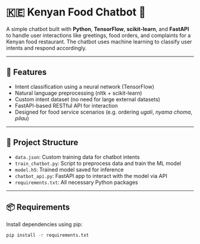 # 🇰🇪 Kenyan Food Chatbot 🍲

A simple chatbot built with **Python**, **TensorFlow**, **scikit-learn**, and **FastAPI** to handle user interactions like greetings, food orders, and complaints for a Kenyan food restaurant. The chatbot uses machine learning to classify user intents and respond accordingly.

---

## 🚀 Features

- Intent classification using a neural network (TensorFlow)
- Natural language preprocessing (nltk + scikit-learn)
- Custom intent dataset (no need for large external datasets)
- FastAPI-based RESTful API for interaction
- Designed for food service scenarios (e.g. ordering *ugali*, *nyama choma*, *pilau*)

---

## 🧠 Project Structure

- `data.json`: Custom training data for chatbot intents
- `train_chatbot.py`: Script to preprocess data and train the ML model
- `model.h5`: Trained model saved for inference
- `chatbot_api.py`: FastAPI app to interact with the model via API
- `requirements.txt`: All necessary Python packages

---

## 📦 Requirements

Install dependencies using pip:

```bash
pip install -r requirements.txt

